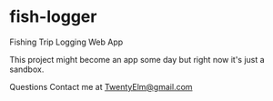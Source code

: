 # fish-logger
Fishing Trip Logging Web App

This project might become an app some day but right now it's just a sandbox.

Questions Contact me at TwentyElm@gmail.com
